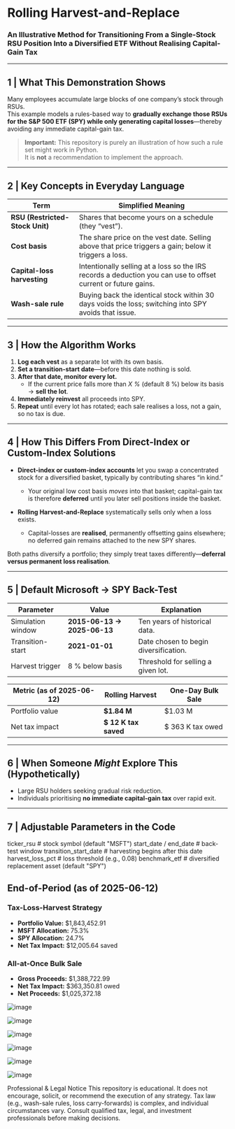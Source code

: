 # Rolling Harvest-and-Replace  
### An Illustrative Method for Transitioning From a Single-Stock RSU Position Into a Diversified ETF **Without Realising Capital-Gain Tax**

---

## 1 | What This Demonstration Shows  
Many employees accumulate large blocks of one company’s stock through RSUs.  
This example models a rules-based way to **gradually exchange those RSUs for the S&P 500 ETF (SPY) while only generating capital losses**—thereby avoiding any immediate capital-gain tax.  

> **Important:** This repository is purely an illustration of how such a rule set might work in Python.  
> It is **not** a recommendation to implement the approach.

---

## 2 | Key Concepts in Everyday Language  

| Term | Simplified Meaning |
|------|--------------------|
| **RSU (Restricted-Stock Unit)** | Shares that become yours on a schedule (they “vest”). |
| **Cost basis** | The share price on the vest date.  Selling above that price triggers a gain; below it triggers a loss. |
| **Capital-loss harvesting** | Intentionally selling at a loss so the IRS records a deduction you can use to offset current or future gains. |
| **Wash-sale rule** | Buying back the identical stock within 30 days voids the loss; switching into SPY avoids that issue. |

---

## 3 | How the Algorithm Works

1. **Log each vest** as a separate lot with its own basis.  
2. **Set a transition-start date**—before this date nothing is sold.  
3. **After that date, monitor every lot.**  
   * If the current price falls more than *X %* (default 8 %) below its basis → **sell the lot**.  
4. **Immediately reinvest** all proceeds into SPY.  
5. **Repeat** until every lot has rotated; each sale realises a loss, not a gain, so no tax is due.

---

## 4 | How This Differs From Direct-Index or Custom-Index Solutions  

* **Direct-index or custom-index accounts** let you swap a concentrated stock for a diversified basket, typically by contributing shares “in kind.”  
  * Your original low cost basis *moves* into that basket; capital-gain tax is therefore **deferred** until you later sell positions inside the basket.  

* **Rolling Harvest-and-Replace** systematically sells only when a loss exists.  
  * Capital-losses are **realised**, permanently offsetting gains elsewhere; no deferred gain remains attached to the new SPY shares.  

Both paths diversify a portfolio; they simply treat taxes differently—**deferral versus permanent loss realisation**.

---

## 5 | Default Microsoft → SPY Back-Test  

| Parameter | Value | Explanation |
|-----------|-------|-------------|
| Simulation window | **2015-06-13 → 2025-06-13** | Ten years of historical data. |
| Transition-start | **2021-01-01** | Date chosen to begin diversification. |
| Harvest trigger | 8 % below basis | Threshold for selling a given lot. |

| Metric (as of 2025-06-12) | Rolling Harvest | One-Day Bulk Sale |
|---------------------------|-----------------|-------------------|
| Portfolio value | **\$1.84 M** | \$1.03 M |
| Net tax impact | **\$ 12 K tax saved** | \$ 363 K tax owed |

---

## 6 | When Someone *Might* Explore This (Hypothetically)

* Large RSU holders seeking gradual risk reduction.  
* Individuals prioritising **no immediate capital-gain tax** over rapid exit.  

---

## 7 | Adjustable Parameters in the Code

ticker_rsu             # stock symbol (default "MSFT")
start_date / end_date  # back-test window
transition_start_date  # harvesting begins after this date
harvest_loss_pct       # loss threshold (e.g., 0.08)
benchmark_etf          # diversified replacement asset (default "SPY")


## End-of-Period (as of 2025-06-12)

### Tax-Loss-Harvest Strategy
- **Portfolio Value:** $1,843,452.91  
- **MSFT Allocation:** 75.3%  
- **SPY Allocation:** 24.7%  
- **Net Tax Impact:** $12,005.64 saved  

### All-at-Once Bulk Sale
- **Gross Proceeds:** $1,388,722.99  
- **Net Tax Impact:** $363,350.81 owed  
- **Net Proceeds:** $1,025,372.18  


![image](https://github.com/user-attachments/assets/2087ee09-843b-4ce8-9209-0af9ed148507)

![image](https://github.com/user-attachments/assets/ee417501-b1ff-46de-882b-19513a217850)

![image](https://github.com/user-attachments/assets/c1fbb49c-b617-47f0-93b5-fcd829ff172e)

![image](https://github.com/user-attachments/assets/0f25cb7f-8af4-4774-a3a8-f5b9c6070577)

![image](https://github.com/user-attachments/assets/d7ea234b-cf73-4df0-9f53-65c75286e45c)

![image](https://github.com/user-attachments/assets/420c4b51-c434-415e-b66b-69476d9af116)










Professional & Legal Notice
This repository is educational. It does not encourage, solicit, or recommend the execution of any strategy.
Tax law (e.g., wash-sale rules, loss carry-forwards) is complex, and individual circumstances vary.
Consult qualified tax, legal, and investment professionals before making decisions.
